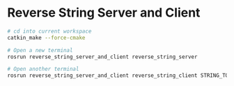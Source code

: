 # Reverse String Server and Client

```bash
# cd into current workspace
catkin_make --force-cmake

# Open a new terminal
rosrun reverse_string_server_and_client reverse_string_server

# Open another terminal
rosrun reverse_string_server_and_client reverse_string_client STRING_TO_REVERSE
```
